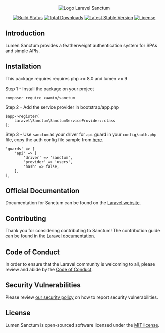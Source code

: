 <p align="center"><img src="/art/logo.svg" alt="Logo Laravel Sanctum"></p>

<p align="center">
    <a href="https://github.com/xaamin/sanctum/actions"><img src="https://github.com/xaamin/sanctum/workflows/tests/badge.svg" alt="Build Status"></a>
    <a href="https://packagist.org/packages/xaamin/sanctum"><img src="https://img.shields.io/packagist/dt/xaamin/sanctum" alt="Total Downloads"></a>
    <a href="https://packagist.org/packages/xaamin/sanctum"><img src="https://img.shields.io/packagist/v/xaamin/sanctum" alt="Latest Stable Version"></a>
    <a href="https://packagist.org/packages/xaamin/sanctum"><img src="https://img.shields.io/packagist/l/xaamin/sanctum" alt="License"></a>
</p>

## Introduction

Lumen Sanctum provides a featherweight authentication system for SPAs and simple APIs.

## Installation

This package requires requires php >= 8.0 and lumen >= 9

Step 1 - Install the package on your project
```
composer require xaamin/sanctum
```

Step 2 - Add the service provider in bootstrap/app.php
```
$app->register(
    Laravel\Sanctum\SanctumServiceProvider::class
);
```

Step 3 - Use `sanctum` as your driver for `api` guard in your `config/auth.php` file, copy the auth config file sample from [here](https://raw.githubusercontent.com/xaamin/sanctum/main/config/sanctum.php).
```
'guards' => [
    'api' => [
        'driver' => 'sanctum',
        'provider' => 'users',
        'hash' => false,
    ],
],
```

## Official Documentation

Documentation for Sanctum can be found on the [Laravel website](https://laravel.com/docs/sanctum).

## Contributing

Thank you for considering contributing to Sanctum! The contribution guide can be found in the [Laravel documentation](https://laravel.com/docs/contributions).

## Code of Conduct

In order to ensure that the Laravel community is welcoming to all, please review and abide by the [Code of Conduct](https://laravel.com/docs/contributions#code-of-conduct).

## Security Vulnerabilities

Please review [our security policy](https://github.com/xaamin/sanctum/security/policy) on how to report security vulnerabilities.

## License

Lumen Sanctum is open-sourced software licensed under the [MIT license](LICENSE.md).
